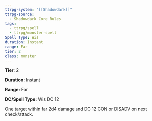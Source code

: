 ```yaml
---
ttrpg-system: "[[Shadowdark]]"
ttrpg-source:
  - Shadowdark Core Rules
tags:
  - ttrpg/spell
  - ttrpg/monster-spell
Spell Type: Wis
duration: Instant
range: Far
tier: 2
class: monster
---
```

**Tier**: 2

**Duration:** Instant

**Range:** Far

**DC/Spell Type:** Wis DC 12

One target within far 2d4 damage and DC 12 CON or DISADV on next check/attack.